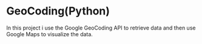 # GeoCoding(Python)
In this project i use the Google GeoCoding API to retrieve data and then use Google Maps to visualize the data.
